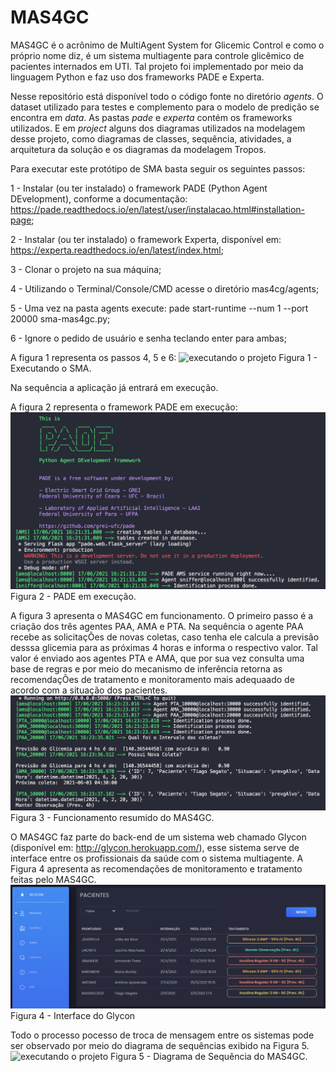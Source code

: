 # MAS4GC

MAS4GC é o acrônimo de MultiAgent System for Glicemic Control e como o próprio nome diz, é um sistema multiagente para controle glicêmico de pacientes internados em UTI. Tal projeto foi implementado por meio da linguagem Python e faz uso dos frameworks PADE e Experta.

Nesse repositório está disponível todo o código fonte no diretório _agents_. O dataset utilizado para testes e complemento para o modelo de predição se encontra em _data_. As pastas _pade_ e _experta_ contém os frameworks utilizados. E em _project_ alguns dos diagramas utilizados na modelagem desse projeto, como diagramas de classes, sequência, atividades, a arquitetura da solução e os diagramas da modelagem Tropos.


Para executar este protótipo de SMA basta seguir os seguintes passos:

1 - Instalar (ou ter instalado) o framework PADE (Python Agent DEvelopment), conforme a documentação: https://pade.readthedocs.io/en/latest/user/instalacao.html#installation-page;

2 - Instalar (ou ter instalado) o framework Experta, disponível em: https://experta.readthedocs.io/en/latest/index.html;

3 - Clonar o projeto na sua máquina;

4 - Utilizando o Terminal/Console/CMD acesse o diretório mas4cg/agents;

5 - Uma vez na pasta agents execute: pade start-runtime --num 1 --port 20000 sma-mas4gc.py;

6 - Ignore o pedido de usuário e senha teclando enter para ambas;

A figura 1 representa os passos 4, 5 e 6:
![executando o projeto](https://github.com/tiagosegato/mas4gc/blob/main/others/pro-1.png?raw=true)
Figura 1 - Executando o SMA.

Na sequência a aplicação já entrará em execução.

A figura 2 representa o framework PADE em execução:
![executando o projeto](https://github.com/tiagosegato/mas4gc/blob/main/others/pro-2.png?raw=true)
Figura 2 - PADE em execução.

A figura 3 apresenta o MAS4GC em funcionamento. O primeiro passo é a criação dos três agentes PAA, AMA e PTA. Na sequência o agente PAA recebe as solicitaçÕes de novas coletas, caso tenha ele calcula a previsão desssa glicemia para as próximas 4 horas e informa o respectivo valor. Tal valor é enviado aos agentes PTA e AMA, que por sua vez consulta uma base de regras e por meio do mecanismo de inferência retorna as recomendaçÕes de tratamento e monitoramento mais adequaado de acordo com a situação dos pacientes. 
![executando o projeto](https://github.com/tiagosegato/mas4gc/blob/main/others/pro-3.png?raw=true)
Figura 3 - Funcionamento resumido do MAS4GC.

O MAS4GC faz parte do back-end de um sistema web chamado Glycon (disponível em: http://glycon.herokuapp.com/), esse sistema serve de interface entre os profissionais da saúde com o sistema multiagente. A Figura 4 apresenta as recomendações de monitoramento e tratamento feitas pelo MAS4GC.
![executando o projeto](https://github.com/tiagosegato/mas4gc/blob/main/others/pro-4.png?raw=true)
Figura 4 - Interface do Glycon

Todo o processo pocesso de troca de mensagem entre os sistemas pode ser observado por meio do diagrama de sequências exibido na Figura 5.
![executando o projeto](https://github.com/tiagosegato/mas4gc/blob/main/others/pro-5.png?raw=true)
Figura 5 - Diagrama de Sequência do MAS4GC.

